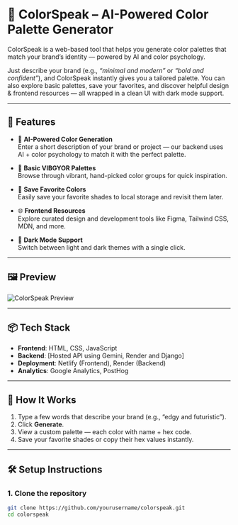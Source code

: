 # 🎨 ColorSpeak – AI-Powered Color Palette Generator

ColorSpeak is a web-based tool that helps you generate color palettes that match your brand’s identity — powered by AI and color psychology.

Just describe your brand (e.g., *“minimal and modern”* or *“bold and confident”*), and ColorSpeak instantly gives you a tailored palette. You can also explore basic palettes, save your favorites, and discover helpful design & frontend resources — all wrapped in a clean UI with dark mode support.

---

## 🚀 Features

- 🧠 **AI-Powered Color Generation**  
  Enter a short description of your brand or project — our backend uses AI + color psychology to match it with the perfect palette.

- 🎨 **Basic VIBGYOR Palettes**  
  Browse through vibrant, hand-picked color groups for quick inspiration.

- 💾 **Save Favorite Colors**  
  Easily save your favorite shades to local storage and revisit them later.

- 🌐 **Frontend Resources**  
  Explore curated design and development tools like Figma, Tailwind CSS, MDN, and more.

- 🌙 **Dark Mode Support**  
  Switch between light and dark themes with a single click.

---

## 🖼️ Preview

![ColorSpeak Preview](https://i.postimg.cc/WzLN4zJW/Screenshot-2025-07-11-193310.png)

---

## 📦 Tech Stack

- **Frontend**: HTML, CSS, JavaScript  
- **Backend**: [Hosted API using Gemini, Render and Django]  
- **Deployment**: Netlify (Frontend), Render (Backend)  
- **Analytics**: Google Analytics, PostHog

---

## 🧠 How It Works

1. Type a few words that describe your brand (e.g., “edgy and futuristic”).
2. Click **Generate**.
3. View a custom palette — each color with name + hex code.
4. Save your favorite shades or copy their hex values instantly.

---

## 🛠️ Setup Instructions

### 1. Clone the repository

```bash
git clone https://github.com/yourusername/colorspeak.git
cd colorspeak
